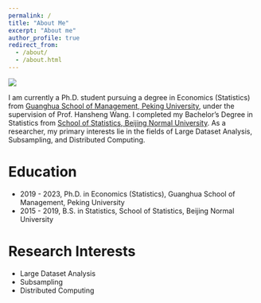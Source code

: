 ```yaml
---
permalink: /
title: "About Me"
excerpt: "About me"
author_profile: true
redirect_from: 
  - /about/
  - /about.html
---
```


![](../images/bio-photo.jpg)

<!-- I am currently an associate professor in [School of Data Science](http://www.sds.fudan.edu.cn/wp/) at Fudan University. I got my Ph.D. degree in Economics (Statistics) from [Guanghua School of Management, Peking University](http://www.gsm.pku.edu.cn/) in 2017, under the supervision of [Prof. Hansheng Wang](http://hansheng.gsm.pku.edu.cn/). During 2017-2018 I worked as a postdoctoral research assistant in [Department of Statistics, Penn State University](http://stat.psu.edu/) with [Prof. Runze Li](http://personal.psu.edu/ril4/). My research interests are mainly on network data modelling and business statistics.  -->

I am currently a Ph.D. student pursuing a degree in Economics (Statistics) from [Guanghua School of Management, Peking University](http://www.gsm.pku.edu.cn/), under the supervision of Prof. Hansheng Wang. I completed my Bachelor’s Degree in Statistics from [School of Statistics, Beijing Normal University](http://stat.bnu.edu.cn/).  As a researcher, my primary interests lie in the fields of Large Dataset Analysis, Subsampling, and Distributed Computing.



# Education

- 2019 - 2023, Ph.D. in Economics (Statistics), Guanghua School of Management, Peking University
- 2015 - 2019, B.S. in Statistics, School of Statistics, Beijing Normal University

# Research Interests

- Large Dataset Analysis
- Subsampling
- Distributed Computing


